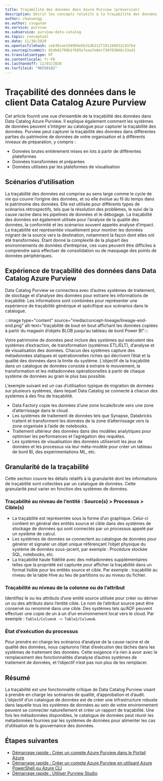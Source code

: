 ```yaml
---
title: Traçabilité des données dans Azure Purview (préversion)
description: Décrit les concepts relatifs à la traçabilité des données.
author: chanuengg
ms.author: csugunan
ms.service: purview
ms.subservice: purview-data-catalog
ms.topic: conceptual
ms.date: 11/30/2020
ms.openlocfilehash: ceb30cee194994e5b31db312f191194932c937b4
ms.sourcegitcommit: 65db02799b1f685e7eaa7e0ecf38f03866c33ad1
ms.translationtype: HT
ms.contentlocale: fr-FR
ms.lasthandoff: 12/03/2020
ms.locfileid: "96550182"
---
```

# <a name="data-lineage-in-azure-purview-data-catalog-client"></a>Traçabilité des données dans le client Data Catalog Azure Purview

Cet article fournit une vue d’ensemble de la traçabilité des données dans Data Catalog Azure Purview. Il explique également comment les systèmes de données peuvent s’intégrer au catalogue pour capturer la traçabilité des données. Purview peut capturer la traçabilité des données dans différentes parties du patrimoine de données de votre organisation et à différents niveaux de préparation, y compris :

- Données brutes entièrement mises en lots à partir de différentes plateformes
- Données transformées et préparées
- Données utilisées par les plateformes de visualisation

## <a name="use-cases"></a>Scénarios d’utilisation

La traçabilité des données est comprise au sens large comme le cycle de vie qui couvre l’origine des données, et où elle évolue au fil du temps dans le patrimoine des données. Elle est utilisée pour différents types de scénarios rétrospectifs, tels que la résolution des problèmes, le suivi de la cause racine dans les pipelines de données et le débogage. La traçabilité des données est également utilisée pour l’analyse de la qualité des données, la conformité et les scénarios souvent appelés analyse d’impact. La traçabilité est représentée visuellement pour montrer les données migrant de la source vers la destination, notamment la façon dont elles ont été transformées. Étant donné la complexité de la plupart des environnements de données d’entreprise, ces vues peuvent être difficiles à comprendre sans effectuer de consolidation ou de masquage des points de données périphériques.

## <a name="lineage-experience-in-azure-purview-data-catalog"></a>Expérience de traçabilité des données dans Data Catalog Azure Purview

Data Catalog Purview se connectera avec d’autres systèmes de traitement, de stockage et d’analyse des données pour extraire les informations de traçabilité. Les informations sont combinées pour représenter une expérience de traçabilité générique et spécifique aux scénarios dans le catalogue.

:::image type="content" source="media/concept-lineage/lineage-end-end.png" alt-text="traçabilité de bout en bout affichant les données copiées à partir du magasin d’objets BLOB jusqu’au tableau de bord Power BI":::

Votre patrimoine de données peut inclure des systèmes qui exécutent des systèmes d’extraction, de transformation (systèmes ETL/ELT), d’analyse et de visualisation des données. Chacun des systèmes capture des métadonnées statiques et opérationnelles riches qui décrivent l’état et la qualité des données dans la limite du système. L’objectif de la traçabilité dans un catalogue de données consiste à extraire le mouvement, la transformation et les métadonnées opérationnelles à partir de chaque système de données au grain le plus bas possible.

L’exemple suivant est un cas d’utilisation typique de migration de données sur plusieurs systèmes, dans lequel Data Catalog se connecte à chacun des systèmes à des fins de traçabilité.

- Data Factory copie les données d’une zone locale/brute vers une zone d’atterrissage dans le cloud. 
- Les systèmes de traitement de données tels que Synapse, Databricks traitent et transforment les données de la zone d’atterrissage vers la zone organisée à l’aide de notebooks.
- Traitement ultérieur des données dans des modèles analytiques pour optimiser les performances et l’agrégation des requêtes. 
- Les systèmes de visualisation des données utiliseront les jeux de données et les processus via leur méta-modèle pour créer un tableau de bord BI, des expérimentations ML, etc.

## <a name="lineage-granularity"></a>Granularité de la traçabilité

Cette section couvre les détails relatifs à la granularité dont les informations de traçabilité sont collectées par un catalogue de données. Cette granularité peut varier en fonction des systèmes de données.

### <a name="entity-level-lineage-sources--process--targets"></a>Traçabilité au niveau de l’entité : Source(s) > Processus > Cible(s) 

- La traçabilité est représentée sous la forme d’un graphique. Celui-ci contient en général des entités source et cible dans des systèmes de stockage de données qui sont connectés par un processus appelé par un système de calcul. 
- Les systèmes de données se connectent au catalogue de données pour générer et signaler un objet unique référençant l’objet physique du système de données sous-jacent, par exemple : Procédure stockée SQL, notebooks, etc.
- La traçabilité haute fidélité avec des métadonnées supplémentaires telles que la propriété est capturée pour afficher la traçabilité dans un format lisible pour les entités source et cible. Par exemple : traçabilité au niveau de la table Hive au lieu de partitions ou au niveau du fichier.

### <a name="column-or-attribute-level-lineage"></a>Traçabilité au niveau de la colonne ou de l’attribut

Identifiez le ou les attributs d’une entité source utilisée pour créer ou dériver un ou des attributs dans l’entité cible. Le nom de l’attribut source peut être conservé ou renommé dans une cible. Des systèmes tels qu’ADF peuvent effectuer une copie de un à un d’un environnement local vers le cloud. Par exemple : `Table1/ColumnA -> Table2/ColumnA`.

### <a name="process-execution-status"></a>État d’exécution du processus

Pour prendre en charge les scénarios d’analyse de la cause racine et de qualité des données, nous capturons l’état d’exécution des tâches dans les systèmes de traitement des données. Cette exigence n’a rien à avoir avec le remplacement des fonctionnalités d’analyse d’autres systèmes de traitement de données, et l’objectif n’est pas non plus de les remplacer. 

## <a name="summary"></a>Résumé

La traçabilité est une fonctionnalité critique de Data Catalog Purview visant à prendre en charge les scénarios de qualité, d’approbation et d’audit. L’objectif d’un catalogue de données est de créer une infrastructure robuste dans laquelle tous les systèmes de données au sein de votre environnement peuvent se connecter naturellement et créer un rapport de traçabilité. Une fois les métadonnées disponibles, le catalogue de données peut réunir les métadonnées fournies par les systèmes de données pour alimenter les cas d’utilisation de la gouvernance des données.

## <a name="next-steps"></a>Étapes suivantes

* [Démarrage rapide : Créer un compte Azure Purview dans le Portail Azure](create-catalog-portal.md)
* [Démarrage rapide : Créer un compte Azure Purview en utilisant Azure PowerShell ou Azure CLI](create-catalog-powershell.md)
* [Démarrage rapide : Utiliser Purview Studio](use-purview-studio.md)